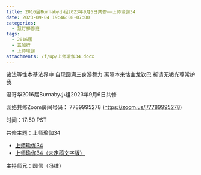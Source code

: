 ```yaml
---
title: 2016届Burnaby小组2023年9月6日共修——上师瑜伽34
date: 2023-09-04 19:46:08-07:00
categories:
  - 慧灯禅修班
tags:
  - 2016届
  - 五加行
  - 上师瑜伽
attachments: /f/up/上师瑜伽34.docx
---
```

诸法等性本基法界中 自现圆满三身游舞力 离障本来怙主龙钦巴 祈请无垢光尊常护我

温哥华2016届Burnaby小组2023年9月6日共修

网络共修Zoom房间号码： 7789995278 (<https://zoom.us/j/7789995278>)

时间：17:50 PST

共修主题：上师瑜伽34
* [上师瑜伽34](https://www.youtube.com/watch?v=yZ27Ee9Fvuw&ab_channel=%E6%85%A7%E7%81%AF%E4%B9%8B%E5%85%89%E7%BD%91%E7%AB%99)
* [上师瑜伽34（未定稿文字版）](/f/up/上师瑜伽34.docx)


主持师兄：圆信（冯维）